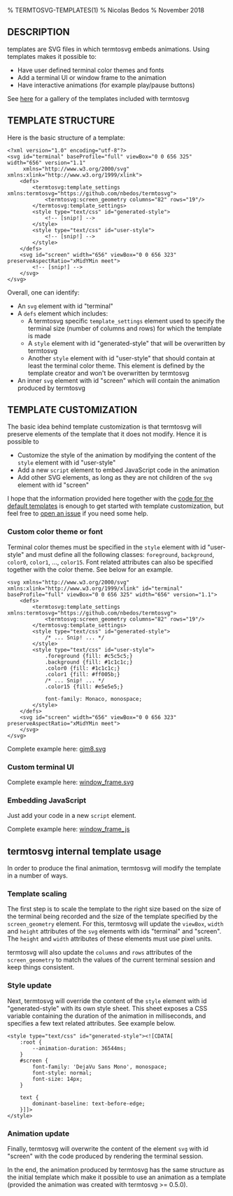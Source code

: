 % TERMTOSVG-TEMPLATES(1)
% Nicolas Bedos
% November 2018

## DESCRIPTION
templates are SVG files in which termtosvg embeds animations. Using templates makes it possible to:

* Have user defined terminal color themes and fonts
* Add a terminal UI or window frame to the animation
* Have interactive animations (for example play/pause buttons)

See [here](https://nbedos.github.io/termtosvg/pages/templates.html) for a gallery of the templates included with termtosvg

## TEMPLATE STRUCTURE

Here is the basic structure of a template:
```SVG
<?xml version="1.0" encoding="utf-8"?>
<svg id="terminal" baseProfile="full" viewBox="0 0 656 325" width="656" version="1.1"
     xmlns="http://www.w3.org/2000/svg" xmlns:xlink="http://www.w3.org/1999/xlink">
    <defs>
        <termtosvg:template_settings xmlns:termtosvg="https://github.com/nbedos/termtosvg">
            <termtosvg:screen_geometry columns="82" rows="19"/>
        </termtosvg:template_settings>
        <style type="text/css" id="generated-style">
            <!-- [snip!] -->
        </style>
        <style type="text/css" id="user-style">
            <!-- [snip!] -->
        </style>
    </defs>
    <svg id="screen" width="656" viewBox="0 0 656 323" preserveAspectRatio="xMidYMin meet">
        <!-- [snip!] -->
    </svg>
</svg>
```

Overall, one can identify:

* An `svg` element with id "terminal"
* A `defs` element which includes:
    * A termtosvg specific `template_settings` element used to specify the terminal size (number of columns and rows) for which the template is made
    * A `style` element with id "generated-style" that will be overwritten by termtosvg
    * Another `style` element with id "user-style" that should contain at least the terminal color theme. This element is defined by the template creator and won't be overwritten by termtosvg
* An inner `svg` element with id "screen" which will contain the animation produced by termtosvg


## TEMPLATE CUSTOMIZATION
The basic idea behind template customization is that termtosvg will preserve elements of the template
that it does not modify. Hence it is possible to

* Customize the style of the animation by modifying the content of the `style` element with id "user-style"
* Add a new `script` element to embed JavaScript code in the animation
* Add other SVG elements, as long as they are not children of the `svg` element with id "screen"

I hope that the information provided here together with the [code for the default templates](../termtosvg/data/templates) is enough to get started
with template customization, but feel free to [open an issue](https://github.com/nbedos/termtosvg/issues/new) if you need some help.

### Custom color theme or font
Terminal color themes must be specified in the `style` element with id "user-style" and must
define all the following classes: `foreground`, `background`, `color0`, `color1`, ..., `color15`.
Font related attributes can also be specified together with the color theme.
See below for an example.

```SVG
<svg xmlns="http://www.w3.org/2000/svg" xmlns:xlink="http://www.w3.org/1999/xlink" id="terminal" baseProfile="full" viewBox="0 0 656 325" width="656" version="1.1">
    <defs>
        <termtosvg:template_settings xmlns:termtosvg="https://github.com/nbedos/termtosvg">
            <termtosvg:screen_geometry columns="82" rows="19"/>
        </termtosvg:template_settings>
        <style type="text/css" id="generated-style">
            /* ... Snip! ... */
        </style>
        <style type="text/css" id="user-style">
            .foreground {fill: #c5c5c5;}
            .background {fill: #1c1c1c;}
            .color0 {fill: #1c1c1c;}
            .color1 {fill: #ff005b;}
            /* ... Snip! ... */
            .color15 {fill: #e5e5e5;}

            font-family: Monaco, monospace;
        </style>
    </defs>
    <svg id="screen" width="656" viewBox="0 0 656 323" preserveAspectRatio="xMidYMin meet">
    </svg>
</svg>
```
Complete example here: [gjm8.svg](../termtosvg/data/templates/gjm8.svg)

### Custom terminal UI
Complete example here: [window_frame.svg](../termtosvg/data/templates/window_frame.svg)

### Embedding JavaScript
Just add your code in a new `script` element.

Complete example here: [window_frame_js](../termtosvg/data/templates/window_frame_js.svg)

## termtosvg internal template usage
In order to produce the final animation, termtosvg will modify the template in a number of ways.

### Template scaling
The first step is to scale the template to the right size based on the size of the terminal being
recorded and the size of the template specified by the `screen_geometry` element.
For this, termtosvg will update the `viewBox`, `width` and
`height` attributes of the `svg` elements with ids "terminal" and "screen". The `height` and `width`
attributes of these elements must use pixel units.

termtosvg will also update the `columns` and `rows` attributes of the `screen_geometry` to match
the values of the current terminal session and keep things consistent.


### Style update
Next, termtosvg will override the content of the `style` element with id "generated-style" with its own
style sheet. This sheet exposes a CSS variable containing the duration of the animation in
milliseconds, and specifies a few text related attributes. See example below.

```SVG
<style type="text/css" id="generated-style"><![CDATA[
    :root {
        --animation-duration: 36544ms;
    }
    #screen {
        font-family: 'DejaVu Sans Mono', monospace;
        font-style: normal;
        font-size: 14px;
    }

    text {
        dominant-baseline: text-before-edge;
    }]]>
</style>
```

### Animation update
Finally, termtosvg will overwrite the content of the element `svg` with id "screen" with the code
produced by rendering the terminal session.


In the end, the animation produced by termtosvg has the same structure as the initial template
which make it possible to use an animation as a template (provided the animation was created with
termtosvg >= 0.5.0).
